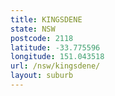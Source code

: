 ```yaml
---
title: KINGSDENE
state: NSW
postcode: 2118
latitude: -33.775596
longitude: 151.043518
url: /nsw/kingsdene/
layout: suburb
---
```

